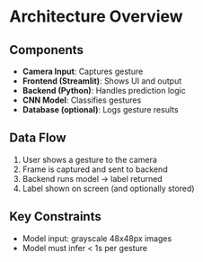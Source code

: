 # Architecture Overview

## Components
- **Camera Input**: Captures gesture
- **Frontend (Streamlit)**: Shows UI and output
- **Backend (Python)**: Handles prediction logic
- **CNN Model**: Classifies gestures
- **Database (optional)**: Logs gesture results

## Data Flow
1. User shows a gesture to the camera
2. Frame is captured and sent to backend
3. Backend runs model → label returned
4. Label shown on screen (and optionally stored)

## Key Constraints
- Model input: grayscale 48x48px images
- Model must infer < 1s per gesture
